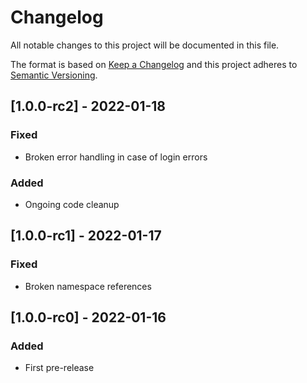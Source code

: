 # Changelog
All notable changes to this project will be documented in this file.

The format is based on [Keep a Changelog](http://keepachangelog.com/en/1.0.0/)
and this project adheres to [Semantic Versioning](http://semver.org/spec/v2.0.0.html).

## [1.0.0-rc2] - 2022-01-18

### Fixed

- Broken error handling in case of login errors

### Added

- Ongoing code cleanup

## [1.0.0-rc1] - 2022-01-17

### Fixed

- Broken namespace references

## [1.0.0-rc0] - 2022-01-16

### Added

- First pre-release
